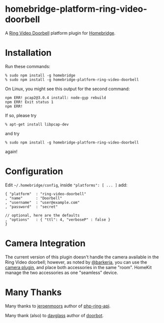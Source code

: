 # homebridge-platform-ring-video-doorbell
A [Ring Video Doorbell](https://ring.com/) platform plugin for [Homebridge](https://github.com/nfarina/homebridge).

# Installation
Run these commands:

    % sudo npm install -g homebridge
    % sudo npm install -g homebridge-platform-ring-video-doorbell

On Linux, you might see this output for the second command:

    npm ERR! pcap2@3.0.4 install: node-gyp rebuild
    npm ERR! Exit status 1
    npm ERR!

If so, please try

    % apt-get install libpcap-dev

and try

    % sudo npm install -g homebridge-platform-ring-video-doorbell

again!

# Configuration
Edit `~/.homebridge/config`, inside `"platforms": [ ... ]` add:

    { "platform"  : "ring-video-doorbell"
    , "name"      : "Doorbell"
    , "username"  : "user@example.com"
    , "password"  : "secret"

    // optional, here are the defaults
    , "options"   : { "ttl": 4, "verboseP" : false }
    }

# Camera Integration
The current version of this plugin doesn't handle the camera available in the Ring Video doorbell;
however,
as noted by [@barkerja](https://github.com/barkerja),
you can use the [camera plugin](https://github.com/KhaosT/homebridge-camera-ffmpeg),
and place both accessories in the same "room".
HomeKit manage the two accessories as one "seamless" device.

# Many Thanks
Many thanks to [jeroenmoors](https://github.com/jeroenmoors) author of
[php-ring-api](https://github.com/jeroenmoors/php-ring-api).

Many thank (also) to [davglass](https://github.com/davglass) author of
[doorbot](https://github.com/davglass/doorbot).
